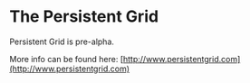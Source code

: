 # The Persistent Grid

Persistent Grid is pre-alpha.

More info can be found here: [http://www.persistentgrid.com](http://www.persistentgrid.com)
